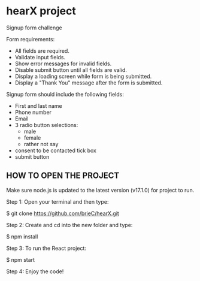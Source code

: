 # hearX project
Signup form challenge

Form requirements: 
- All fields are required.
- Validate input fields.
- Show error messages for invalid fields.
- Disable submit button until all fields are valid.
- Display a loading screen while form is being submitted.
- Display a "Thank You" message after the form is submitted.

Signup form should include the following fields:
- First and last name
- Phone number
- Email
- 3 radio button selections:
    - male
    - female
    - rather not say
- consent to be contacted tick box
- submit button

## HOW TO OPEN THE PROJECT

Make sure node.js is updated to the latest version (v17.1.0) for project to run.

Step 1:
Open your terminal and then type:

$ git clone https://github.com/brieC/hearX.git 

Step 2:
Create and cd into the new folder and type:

$ npm install

Step 3:
To run the React project:

$ npm start 

Step 4:
Enjoy the code!


